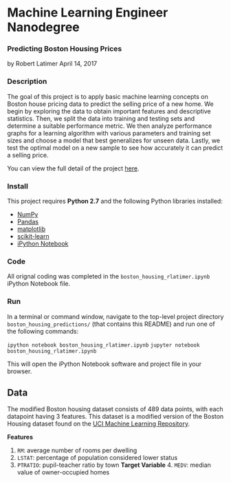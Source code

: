 # Machine Learning Engineer Nanodegree
### Predicting Boston Housing Prices
by Robert Latimer
April 14, 2017

### Description

The goal of this project is to apply basic machine learning concepts on Boston house pricing data to predict the selling price of a new home. We begin by exploring the data to obtain important features and descriptive statistics. Then, we split the data into training and testing sets and determine a suitable performance metric. We then analyze performance graphs for a learning algorithm with various parameters and training set sizes and choose a model that best generalizes for unseen data. Lastly, we test the optimal model on a new sample to see how accurately it can predict a selling price.

You can view the full detail of the project [here](https://github.com/rtlatimer/boston_housing_predictions/blob/master/boston_housing_rlatimer.ipynb).

### Install

This project requires **Python 2.7** and the following Python libraries installed:

- [NumPy](http://www.numpy.org/)
- [Pandas](http://pandas.pydata.org)
- [matplotlib](http://matplotlib.org/)
- [scikit-learn](http://scikit-learn.org/stable/)
- [iPython Notebook](http://ipython.org/notebook.html)

### Code

All orignal coding was completed in the `boston_housing_rlatimer.ipynb` iPython Notebook file.

### Run

In a terminal or command window, navigate to the top-level project directory `boston_housing_predictions/` (that contains this README) and run one of the following commands:

```ipython notebook boston_housing_rlatimer.ipynb```
```jupyter notebook boston_housing_rlatimer.ipynb```

This will open the iPython Notebook software and project file in your browser.

## Data

The modified Boston housing dataset consists of 489 data points, with each datapoint having 3 features. This dataset is a modified version of the Boston Housing dataset found on the [UCI Machine Learning Repository](http://archive.ics.uci.edu/ml/index.php).

**Features**

1. `RM`: average number of rooms per dwelling
2. `LSTAT`: percentage of population considered lower status
3. `PTRATIO`: pupil-teacher ratio by town
**Target Variable** 4. `MEDV`: median value of owner-occupied homes
